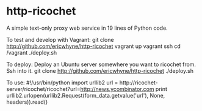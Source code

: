 http-ricochet
=============

A simple text-only proxy web service in 19 lines of Python code.

To test and develop with Vagrant:
    git clone http://github.com/ericwhyne/http-ricochet
    vagrant up
    vagrant ssh
    cd /vagrant
    ./deploy.sh

To deploy:
    Deploy an Ubuntu server somewhere you want to ricochet from.
    Ssh into it.
    git clone http://github.com/ericwhyne/http-ricochet
    ./deploy.sh

To use:
    #!/usr/bin/python
    import urllib2
    url = http://ricochet-server/ricochet/ricochet?url=http://news.ycombinator.com
    print urllib2.urlopen(urllib2.Request(form_data.getvalue('url'), None, headers)).read()
